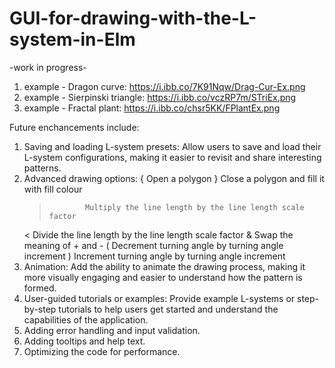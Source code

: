 # GUI-for-drawing-with-the-L-system-in-Elm

-work in progress-

1. example - Dragon curve: https://i.ibb.co/7K91Nqw/Drag-Cur-Ex.png
2. example - Sierpinski triangle: https://i.ibb.co/vczRP7m/STriEx.png
3. example - Fractal plant: https://i.ibb.co/chsr5KK/FPlantEx.png


Future enchancements include: 

1. Saving and loading L-system presets: Allow users to save and load their L-system configurations, making it easier to revisit and share interesting patterns.
2. Advanced drawing options: 
   {	         Open a polygon
   }	         Close a polygon and fill it with fill colour
   >	         Multiply the line length by the line length scale factor
   <	         Divide the line length by the line length scale factor
   &	         Swap the meaning of + and -
   (	         Decrement turning angle by turning angle increment
   )	         Increment turning angle by turning angle increment
3. Animation: Add the ability to animate the drawing process, making it more visually engaging and easier to understand how the pattern is formed.
4. User-guided tutorials or examples: Provide example L-systems or step-by-step tutorials to help users get started and understand the capabilities of the application.
5. Adding error handling and input validation.
6. Adding tooltips and help text.
7. Optimizing the code for performance.
